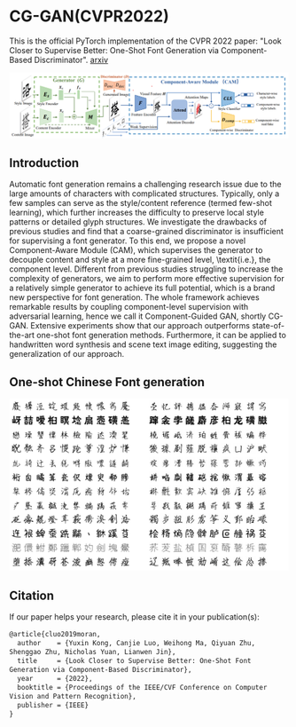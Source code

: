 # CG-GAN(CVPR2022)

This is the official PyTorch implementation of the CVPR 2022 paper: "Look Closer to Supervise Better: One-Shot Font Generation via Component-Based Discriminator". [arxiv](https://arxiv.org/abs/2205.00146)

![](img/pipeline.png)

## Introduction
  Automatic font generation remains a challenging research issue due to the large amounts of characters with complicated structures. Typically, only a few samples can serve as the style/content reference (termed few-shot learning), which further increases the difficulty to preserve local style patterns or detailed glyph structures. We investigate the drawbacks of previous studies and find that a coarse-grained discriminator is insufficient for supervising a font generator. To this end, we propose a novel Component-Aware Module (CAM), which supervises the generator to decouple content and style at a more fine-grained level, \textit{i.e.}, the component level. Different from previous studies struggling to increase the complexity of generators, we aim to perform more effective supervision for a relatively simple generator to achieve its full potential, which is a brand new perspective for font generation. The whole framework achieves remarkable results by coupling component-level supervision with adversarial learning, hence we call it Component-Guided GAN, shortly CG-GAN. Extensive experiments show that our approach outperforms state-of-the-art one-shot font generation methods. Furthermore, it can be applied to handwritten word synthesis and scene text image editing, suggesting the generalization of our approach.

## One-shot Chinese Font generation
![](img/seenstyle.png)

## Citation
If our paper helps your research, please cite it in your publication(s):
```
@article{cluo2019moran,
  author    = {Yuxin Kong, Canjie Luo, Weihong Ma, Qiyuan Zhu, Shenggao Zhu, Nicholas Yuan, Lianwen Jin},
  title     = {Look Closer to Supervise Better: One-Shot Font Generation via Component-Based Discriminator},
  year      = {2022},
  booktitle = {Proceedings of the IEEE/CVF Conference on Computer Vision and Pattern Recognition},
  publisher = {IEEE}
}
```
